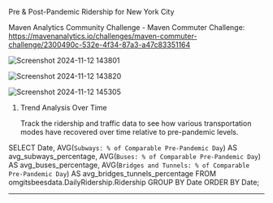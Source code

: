 Pre & Post-Pandemic Ridership for New York City 

Maven Analytics Community Challenge - Maven Commuter Challenge: https://mavenanalytics.io/challenges/maven-commuter-challenge/2300490c-532e-4f34-87a3-a47c83351164

![Screenshot 2024-11-12 143801](https://github.com/user-attachments/assets/a3999e32-70d3-4c0e-9ee1-fc8b3aea6741)

![Screenshot 2024-11-12 143820](https://github.com/user-attachments/assets/8c6bc5ee-cae9-4eaf-865d-51b0861e7837)

![Screenshot 2024-11-12 145305](https://github.com/user-attachments/assets/ca60a657-6178-4ace-b7f4-96a8e2eef4c5)

1. Trend Analysis Over Time

    Track the ridership and traffic data to see how various transportation modes have recovered over time relative to pre-pandemic levels.

SELECT 
    Date,
    AVG(`Subways: % of Comparable Pre-Pandemic Day`) AS avg_subways_percentage,
    AVG(`Buses: % of Comparable Pre-Pandemic Day`) AS avg_buses_percentage,
    AVG(`Bridges and Tunnels: % of Comparable Pre-Pandemic Day`) AS avg_bridges_tunnels_percentage
FROM 
    omgitsbeesdata.DailyRidership.Ridership
GROUP BY 
    Date
ORDER BY 
    Date;


------------------------------------------------------------------------------------------------------------------
